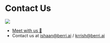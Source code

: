 # Contact Us

[![](https://dcbadge.vercel.app/api/server/wuPM9dRgDw)](https://discord.gg/wuPM9dRgDw)

* [Meet with us 👋](https://calendly.com/d/4mp-gd3-k5k/berriai-1-1-onboarding-llm-hosted-version)
* Contact us at ishaan@berri.ai / krrish@berri.ai

